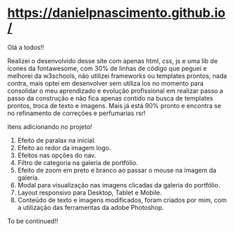 # https://danielpnascimento.github.io/

Olá a todos!!

Realizei o desenvolvido desse site com apenas html, css, js e uma lib de ícones da fontawesome, com 30% de linhas de código que peguei e melhorei da w3schools, não utilizei frameworks ou templates prontos, nada contra, mais optei em desenvolver sem utiliza los no momento para consolidar o meu aprendizado e evolução profissional em realizar passo a passo da construção e não fica apenas contido na busca de templates prontos, troca de texto e imagens. Mais já está 90% pronto e encontra se no refinamento de correções e perfumarias rsr!

Itens adicionando no projeto!

1.	Efeito de paralax na inicial.
2.	Efeito ao redor da imagem logo.
3.	Efeitos nas opções do nav.
4.	Filtro de categoria na galeria de portfólio.
5.	Efeito de zoom em preto e branco ao passar o mouse na imagem da galeria.
6.	Modal para visualização nas imagens clicadas da galeria do portfólio.
7.	Layout responsivo para Desktop, Tablet e Mobile.
8.	Conteúdo de texto e imagens modificados, foram criados por mim, com a utilização das ferramentas da adobe Photoshop.

To be continued!!


